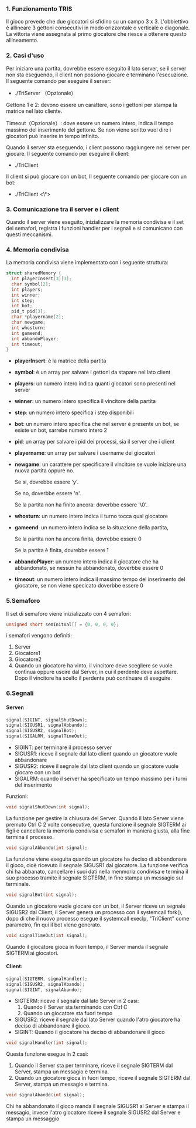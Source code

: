 ### 1. Funzionamento TRIS

Il gioco prevede che due giocatori si sfidino su un campo 3 x 3. L'obbiettivo è allineare 3 gettoni consecutivi in modo orizzontale o verticale o diagonale. La vittoria viene assegnata al primo giocatore che riesce a ottenere questo allineamento.

### 2. Casi d'uso

Per iniziare una partita, dovrebbe essere eseguito il lato server, se il server non sta eseguendo, il client non possono giocare e terminano l'esecuzione. Il seguente comando per eseguire il server:

- ./TriServer <Gettone1> <Gettone2> <Timeout>（Opzionale）

Gettone 1 e 2: devono essere un carattere, sono i gettoni per stampa la matrice nel lato cliente.

Timeout（Opzionale）: dove essere un numero intero, indica il tempo massimo del inserimento del gettone. Se non viene scritto vuol dire i giocatori può inserire in tempo infinito.

Quando il server sta eseguendo, i client possono raggiungere nel server per giocare. Il seguente comando per eseguire il client:

- ./TriClient <username>

Il client si può giocare con un bot, Il seguente comando per giocare con un bot:

- ./TriClient <username> <\\*>

### 3. Comunicazione tra il server e i client

Quando il server viene eseguito, inizializzare la memoria condivisa e il set dei semafori, registra i funzioni handler per i segnali e si comunicano con questi meccanismi.

### 4. Memoria condivisa

La memoria condivisa viene implementato con i seguente struttura:

```c
struct sharedMemory {
  int playerInsert[3][3]; 
  char symbol[2];	
  int players;
  int winner;
  int step;
  int bot;
  pid_t pid[3];
  char *playername[2];
  char newgame;
  int whosturn;
  int gameend;
  int abbandoPlayer;
  int timeout;
}
```

- **playerInsert**: è la matrice della partita

- **symbol**: è un array per salvare i gettoni da stapare nel lato client

- **players**: un numero intero indica quanti giocatori sono presenti nel server

- **winner**: un numero intero specifica il vincitore della partita

- **step**: un numero intero specifica i step disponibili

- **bot**: un numero intero specifica che nel server è presente un bot, se esiste un bot, sarrebe numero intero 2

- **pid**: un array per salvare i pid dei processi, sia il server che i client

- **playername**: un array per salvare i username dei giocatori

- **newgame**: un carattere per specificare il vincitore se vuole iniziare una nuova partita oppure no. 

  Se si, dovrebbe essere 'y'.

  Se no, doverbbe essere 'n'.

  Se la partita non ha finito ancora: doverbbe essere '\0'.

- **whosturn**: un numero intero indica il turno tocca qual giocatore

- **gameend**: un numero intero indica se la situazione della partita,

  Se la partita non ha ancora finita, dovrebbe essere 0

  Se la partita è finita, dovrebbe essere 1 

- **abbandoPlayer**: un numero intero indica il giocatore che ha abbandonato, se nessun ha abbandonato, doverbbe essere 0

- **timeout**: un numero intero indica il massimo tempo del inserimento del giocatore, se non viene specicato doverbbe essere 0

### 5.Semaforo

Il set di semaforo viene inizializzato con 4 semafori:

```c
unsigned short semInitVal[] = {0, 0, 0, 0};
```

i semafori vengono definiti:

1. Server
2. Giocatore1
3. Giocatore2
4. Quando un giocatore ha vinto, il vincitore deve scegliere se vuole continua oppure uscire dal Server, in cui il perdente deve aspettare. Dopo il vincitore ha scelto il perdente può continuare di eseguire. 

### 6.Segnali

#### Server:

```c
signal(SIGINT, signalShutDown);
signal(SIGUSR1, signalAbbando);
signal(SIGUSR2, signalBot);
signal(SIGALRM, signalTimeOut);
```

- SIGINT: per terminare il processo server
- SIGUSR1: riceve il segnale dal lato client quando un giocatore vuole abbandonare
- SIGUSR2: riceve il segnale dal lato client quando un giocatore vuole giocare con un bot
- SIGALRM: quando il server ha specificato un tempo massimo per i turni del inserimento

Funzioni:

```c
void signalShutDown(int signal);
```

La funzione per gestire la chiusura del Server. Quando il lato Server viene premuto Ctrl C 2 volte consecutive, questa funzione il segnale SIGTERM ai figli e cancellare la memoria condivisa e semafori in maniera giusta, alla fine termina il processo.

```c
void signalAbbando(int signal);
```

La funzione viene eseguita quando un giocatore ha deciso di abbandonare il gioco, cioè ricevuto il segnale SIGUSR1 dal giocatore. La funzione verifica chi ha abbanato, cancellare i suoi dati nella menmoria condivisa e termina il suo processo tramite il segnale SIGTERM, in fine stampa un messagio sul terminale.

```c
void signalBot(int signal);
```

 Quando un giocatore vuole giocare con un bot, il Server riceve un segnale SIGUSR2 dal Client, il Server genera un processo con il systemcall fork(), dopo di che il nuovo processo esegue il systemcall execlp, "TriClient" come parametro, fin qui il bot viene generato.

```c
void signalTimeOut(int signal);
```

Quando il giocatore gioca in fuori tempo, il Server manda il segnale SIGTERM ai giocatori. 

#### Client:

```c
signal(SIGTERM, signalHandler);
signal(SIGUSR2, signalAbando);
signal(SIGINT, signalAbando);
```

- SIGTERM: riceve il segnale dal lato Server in 2 casi:
  1. Quando il Server sta terminando con Ctrl C
  2. Quando un giocatore sta fuori tempo
- SIGUSR2: riceve il segnale dal lato Server quando l'atro giocatore ha deciso di abbandonare il gioco.
- SIGINT: Quando il giocatore ha deciso di abbandonare il gioco

```c
void signalHandler(int signal);
```

Questa funzione esegue in 2 casi:

1. Quando il Server sta per terminare, riceve il segnale SIGTERM dal Server, stampa un messagio e termina.
2. Quando un giocatore gioca in fuori tempo, riceve il segnale SIGTERM dal Server, stampa un messagio e  termina.

```c
void signalAbando(int signal);
```

Chi ha abbandonato il gioco manda il segnale SIGUSR1 al Server e stampa il messagio, invece l'atro giocatore riceve il segnale SIGUSR2 dal Server e stampa un messaggio
